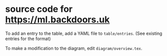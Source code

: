 # source code for https://ml.backdoors.uk

To add an entry to the table, add a YAML file to `table/entries`. (See existing
entries for the format)

To make a modification to the diagram, edit `diagram/overview.tex`.
